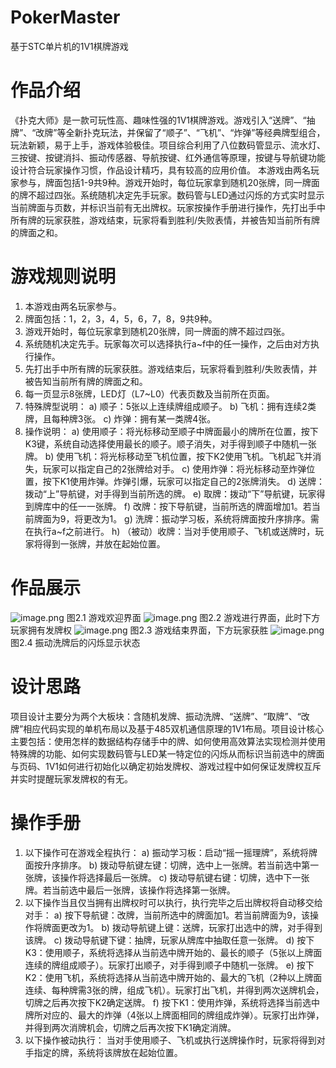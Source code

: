 # PokerMaster
基于STC单片机的1V1棋牌游戏
# 作品介绍
《扑克大师》是一款可玩性高、趣味性强的1V1棋牌游戏。游戏引入“送牌”、“抽牌”、“改牌”等全新扑克玩法，并保留了“顺子”、“飞机”、“炸弹”等经典牌型组合，玩法新颖，易于上手，游戏体验极佳。项目综合利用了八位数码管显示、流水灯、三按键、按键消抖、振动传感器、导航按键、红外通信等原理，按键与导航键功能设计符合玩家操作习惯，作品设计精巧，具有较高的应用价值。
本游戏由两名玩家参与，牌面包括1-9共9种。游戏开始时，每位玩家拿到随机20张牌，同一牌面的牌不超过四张。系统随机决定先手玩家。数码管与LED通过闪烁的方式实时显示当前牌面与页数，并标识当前有无出牌权。玩家按操作手册进行操作，先打出手中所有牌的玩家获胜，游戏结束，玩家将看到胜利/失败表情，并被告知当前所有牌的牌面之和。
# 游戏规则说明

1. 本游戏由两名玩家参与。
1. 牌面包括：1，2，3，4，5，6，7，8，9共9种。
1. 游戏开始时，每位玩家拿到随机20张牌，同一牌面的牌不超过四张。
1. 系统随机决定先手。玩家每次可以选择执行a~f中的任一操作，之后由对方执行操作。
1. 先打出手中所有牌的玩家获胜。游戏结束后，玩家将看到胜利/失败表情，并被告知当前所有牌的牌面之和。
1. 每一页显示8张牌，LED灯（L7~L0）代表页数及当前所在页面。
1. 特殊牌型说明：
a)	顺子：5张以上连续牌组成顺子。
b)	飞机：拥有连续2类牌，且每种牌3张。
c)	炸弹：拥有某一类牌4张。
1. 操作说明：
a)	使用顺子：将光标移动至顺子中牌面最小的牌所在位置，按下K3键，系统自动选择使用最长的顺子。顺子消失，对手得到顺子中随机一张牌。
b)	使用飞机：将光标移动至飞机位置，按下K2使用飞机。飞机起飞并消失，玩家可以指定自己的2张牌给对手。
c)	使用炸弹：将光标移动至炸弹位置，按下K1使用炸弹。炸弹引爆，玩家可以指定自己的2张牌消失。
d)	送牌：拨动“上”导航键，对手得到当前所选的牌。
e)	取牌：拨动“下”导航键，玩家得到牌库中的任一一张牌。
f)	改牌：按下导航键，当前所选的牌面增加1。若当前牌面为9，将更改为1。
g)	洗牌：振动学习板，系统将牌面按升序排序。需在执行a~f之前进行。
h)	（被动）收牌：当对手使用顺子、飞机或送牌时，玩家将得到一张牌，并放在起始位置。



# 作品展示
![image.png](https://cdn.nlark.com/yuque/0/2022/png/2636934/1661432646291-21ec2502-2adc-47df-8af2-d85c34185f00.png#clientId=u3b889613-a486-4&crop=0&crop=0&crop=1&crop=1&from=paste&height=765&id=ueab5c08a&margin=%5Bobject%20Object%5D&name=image.png&originHeight=765&originWidth=529&originalType=binary&ratio=1&rotation=0&showTitle=false&size=855379&status=done&style=none&taskId=ue7ad0065-bc66-4a94-8cdf-44cb37b8464&title=&width=529)
图2.1 游戏欢迎界面 
![image.png](https://cdn.nlark.com/yuque/0/2022/png/2636934/1661432659121-d6a68f2e-376c-48d6-bedc-eb3d34cc56f9.png#clientId=u3b889613-a486-4&crop=0&crop=0&crop=1&crop=1&from=paste&height=762&id=u9d3c4186&margin=%5Bobject%20Object%5D&name=image.png&originHeight=762&originWidth=551&originalType=binary&ratio=1&rotation=0&showTitle=false&size=847990&status=done&style=none&taskId=u350cfc65-dcd1-48b2-82a4-0a705711f0f&title=&width=551)
图2.2 游戏进行界面，此时下方玩家拥有发牌权
![image.png](https://cdn.nlark.com/yuque/0/2022/png/2636934/1661432669166-3871cda0-b0b6-413b-8dba-2feed0cf7118.png#clientId=u3b889613-a486-4&crop=0&crop=0&crop=1&crop=1&from=paste&height=722&id=u61f87fd2&margin=%5Bobject%20Object%5D&name=image.png&originHeight=722&originWidth=533&originalType=binary&ratio=1&rotation=0&showTitle=false&size=800168&status=done&style=none&taskId=u823d631a-bab4-437f-9897-e415b5edfd1&title=&width=533)
图2.3 游戏结束界面，下方玩家获胜
![image.png](https://cdn.nlark.com/yuque/0/2022/png/2636934/1661432682618-470dd498-d1db-4e3f-9a78-0e12849431bf.png#clientId=u3b889613-a486-4&crop=0&crop=0&crop=1&crop=1&from=paste&height=713&id=udde4cb7f&margin=%5Bobject%20Object%5D&name=image.png&originHeight=713&originWidth=502&originalType=binary&ratio=1&rotation=0&showTitle=false&size=692990&status=done&style=none&taskId=u74777e7f-0d81-477c-a84b-30304d678f5&title=&width=502)
图2.4 振动洗牌后的闪烁显示状态
# 设计思路
项目设计主要分为两个大板块：含随机发牌、振动洗牌、“送牌”、“取牌”、“改牌”相应代码实现的单机布局以及基于485双机通信原理的1V1布局。项目设计核心主要包括：使用怎样的数据结构存储手中的牌、如何使用高效算法实现检测并使用特殊牌的功能、如何实现数码管与LED某一特定位的闪烁从而标识当前选中的牌面与页码、1V1如何进行初始化以确定初始发牌权、游戏过程中如何保证发牌权互斥并实时提醒玩家发牌权的有无。
# 操作手册

1. 以下操作可在游戏全程执行：
a)	振动学习板：启动“摇一摇理牌”，系统将牌面按升序排序。
b)	拨动导航键左键：切牌，选中上一张牌。若当前选中第一张牌，该操作将选择最后一张牌。
c)	拨动导航键右键：切牌，选中下一张牌。若当前选中最后一张牌，该操作将选择第一张牌。
1. 以下操作当且仅当拥有出牌权时可以执行，执行完毕之后出牌权将自动移交给对手：
a)	按下导航键：改牌，当前所选中的牌面加1。若当前牌面为9，该操作将牌面更改为1。
b)	拨动导航键上键：送牌，玩家打出选中的牌，对手得到该牌。
c)	拨动导航键下键：抽牌，玩家从牌库中抽取任意一张牌。
d)	按下K3：使用顺子，系统将选择从当前选中牌开始的、最长的顺子（5张以上牌面连续的牌组成顺子）。玩家打出顺子，对手得到顺子中随机一张牌。
e)	按下K2：使用飞机，系统将选择从当前选中牌开始的、最大的飞机（2种以上牌面连续、每种牌需3张的牌，组成飞机）。玩家打出飞机，并得到两次送牌机会，切牌之后再次按下K2确定送牌。
f)	按下K1：使用炸弹，系统将选择当前选中牌所对应的、最大的炸弹（4张以上牌面相同的牌组成炸弹）。玩家打出炸弹，并得到两次消牌机会，切牌之后再次按下K1确定消牌。
1. 以下操作被动执行：
当对手使用顺子、飞机或执行送牌操作时，玩家将得到对手指定的牌，系统将该牌放在起始位置。
